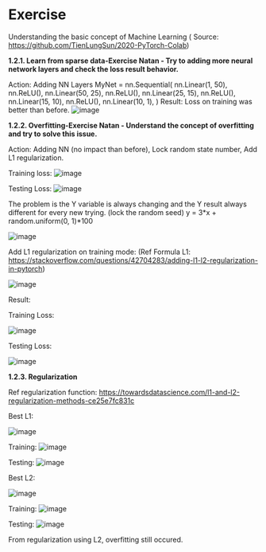 # Exercise
Understanding the basic concept of Machine Learning ( Source: https://github.com/TienLungSun/2020-PyTorch-Colab)

**1.2.1. Learn from sparse data-Exercise Natan - Try to adding more neural network layers and check the loss result behavior.**

Action: Adding NN Layers
MyNet = nn.Sequential(
    nn.Linear(1, 50),
    nn.ReLU(),
    nn.Linear(50, 25),
    nn.ReLU(),
    nn.Linear(25, 15),
    nn.ReLU(),
    nn.Linear(15, 10),
    nn.ReLU(),
    nn.Linear(10, 1),
)
 Result: Loss on training was better than before.
 ![image](https://user-images.githubusercontent.com/55201272/110065501-d748a100-7da1-11eb-9a3a-1d6c026ad5c2.png)
 
 **1.2.2. Overfitting-Exercise Natan - Understand the concept of overfitting and try to solve this issue.**
 
 Action: Adding NN (no impact than before), Lock random state number, Add L1 regularization.
 
Training loss:
 ![image](https://user-images.githubusercontent.com/55201272/110065683-4c1bdb00-7da2-11eb-9ee6-175ff5004179.png)

Testing Loss:
![image](https://user-images.githubusercontent.com/55201272/110065702-59d16080-7da2-11eb-8954-759d3e4a5aa6.png)

The problem is the Y variable is always changing and the Y result always different for every new trying. 
(lock the random seed)
y = 3*x + random.uniform(0, 1)*100

![image](https://user-images.githubusercontent.com/55201272/110066786-dcf3b600-7da4-11eb-82ae-fc6382e136b7.png)


Add L1 regularization on training mode: (Ref Formula L1: https://stackoverflow.com/questions/42704283/adding-l1-l2-regularization-in-pytorch)

![image](https://user-images.githubusercontent.com/55201272/110066972-3c51c600-7da5-11eb-9aec-b37353db5da4.png)


Result:

Training Loss:

![image](https://user-images.githubusercontent.com/55201272/110067604-a9b22680-7da6-11eb-93cf-71bc93778487.png)


Testing Loss:

![image](https://user-images.githubusercontent.com/55201272/110067619-af0f7100-7da6-11eb-84e1-8ddbc5dfe01d.png)

**1.2.3. Regularization**

Ref regularization function: https://towardsdatascience.com/l1-and-l2-regularization-methods-ce25e7fc831c

 Best L1:
 
 ![image](https://user-images.githubusercontent.com/55201272/110074948-9a39da00-7db4-11eb-87bc-478c9e4230bf.png)

 
 Training:
 ![image](https://user-images.githubusercontent.com/55201272/110074893-85f5dd00-7db4-11eb-9191-acb2626ee109.png)

 Testing:
 ![image](https://user-images.githubusercontent.com/55201272/110074933-9312cc00-7db4-11eb-98af-8c60ce577ec9.png)

  Best L2:
 
 ![image](https://user-images.githubusercontent.com/55201272/110075274-1fbd8a00-7db5-11eb-9f4c-0e99ae55f0b4.png)


 Training:
 ![image](https://user-images.githubusercontent.com/55201272/110075288-25b36b00-7db5-11eb-9d40-f360c337d179.png)


 Testing:
 ![image](https://user-images.githubusercontent.com/55201272/110075308-2ea43c80-7db5-11eb-9b66-b8cbae5425f2.png)

From regularization using L2, overfitting still occured.



